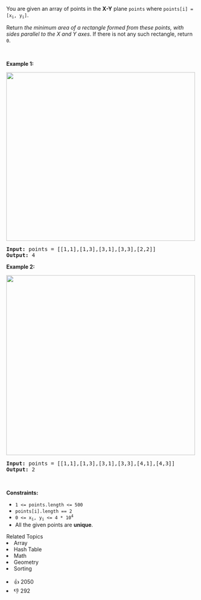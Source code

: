 <p>You are given an array of points in the <strong>X-Y</strong> plane <code>points</code> where <code>points[i] = [x<sub>i</sub>, y<sub>i</sub>]</code>.</p>

<p>Return <em>the minimum area of a rectangle formed from these points, with sides parallel to the X and Y axes</em>. If there is not any such rectangle, return <code>0</code>.</p>

<p>&nbsp;</p> 
<p><strong class="example">Example 1:</strong></p> 
<img alt="" src="https://assets.leetcode.com/uploads/2021/08/03/rec1.JPG" style="width: 500px; height: 447px;" /> 
<pre>
<strong>Input:</strong> points = [[1,1],[1,3],[3,1],[3,3],[2,2]]
<strong>Output:</strong> 4
</pre>

<p><strong class="example">Example 2:</strong></p> 
<img alt="" src="https://assets.leetcode.com/uploads/2021/08/03/rec2.JPG" style="width: 500px; height: 477px;" /> 
<pre>
<strong>Input:</strong> points = [[1,1],[1,3],[3,1],[3,3],[4,1],[4,3]]
<strong>Output:</strong> 2
</pre>

<p>&nbsp;</p> 
<p><strong>Constraints:</strong></p>

<ul> 
 <li><code>1 &lt;= points.length &lt;= 500</code></li> 
 <li><code>points[i].length == 2</code></li> 
 <li><code>0 &lt;= x<sub>i</sub>, y<sub>i</sub> &lt;= 4 * 10<sup>4</sup></code></li> 
 <li>All the given points are <strong>unique</strong>.</li> 
</ul>

<div><div>Related Topics</div><div><li>Array</li><li>Hash Table</li><li>Math</li><li>Geometry</li><li>Sorting</li></div></div><br><div><li>👍 2050</li><li>👎 292</li></div>